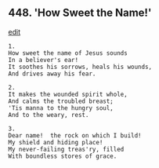 
## 448.  'How Sweet the Name!'
[edit](https://docs.google.com/document/d/1dIQxKksW1a7m3HLOfxp1rKZ3Eu%2DEI%2DdQ/edit?mode=html)



    1.
    How sweet the name of Jesus sounds
    In a believer's ear!
    It soothes his sorrows, heals his wounds,
    And drives away his fear.

    2.
    It makes the wounded spirit whole,
    And calms the troubled breast;
    'Tis manna to the hungry soul,
    And to the weary, rest.

    3.
    Dear name!  the rock on which I build!
    My shield and hiding place!
    My never-failing treas'ry, filled
    With boundless stores of grace.
